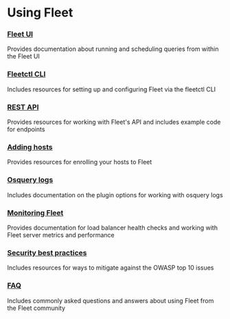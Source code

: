 # Using Fleet

### [Fleet UI](./01-Fleet-UI.md) 
Provides documentation about running and scheduling queries from within the Fleet UI

### [Fleetctl CLI](./02-fleetctl-CLI.md) 
Includes resources for setting up and configuring Fleet via the fleetctl CLI

### [REST API](./03-REST-API.md) 
Provides resources for working with Fleet's API and includes example code for endpoints

### [Adding hosts](./04-Adding-hosts.md) 
Provides resources for enrolling your hosts to Fleet

### [Osquery logs](./05-Osquery-logs.md) 
Includes documentation on the plugin options for working with osquery logs

### [Monitoring Fleet](./06-Monitoring-Fleet.md) 
Provides documentation for load balancer health checks and working with Fleet server metrics and performance 

### [Security best practices](./07-Security-best-practices.md) 
Includes resources for ways to mitigate against the OWASP top 10 issues

### [FAQ](./FAQ.md) 
Includes commonly asked questions and answers about using Fleet from the Fleet community

